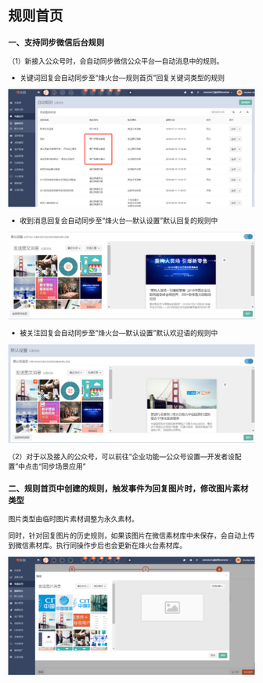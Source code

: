 # 规则首页

### 一、支持同步微信后台规则

（1）新接入公众号时，会自动同步微信公众平台—自动消息中的规则。

* 关键词回复会自动同步至“烽火台—规则首页”回复关键词类型的规则

![](/assets/1532332805.jpg)

* 收到消息回复会自动同步至“烽火台—默认设置”默认回复的规则中

![](/assets/1532332690%281%29.jpg)

* 被关注回复会自动同步至“烽火台—默认设置”默认欢迎语的规则中

![](/assets/1532332641%281%29.jpg)

（2）对于以及接入的公众号，可以前往“企业功能—公众号设置—开发者设配置”中点击“同步场景应用”



### 二、规则首页中创建的规则，触发事件为回复图片时，修改图片素材类型

图片类型由临时图片素材调整为永久素材。

同时，针对回复图片的历史规则，如果该图片在微信素材库中未保存，会自动上传到微信素材库。执行同操作步后也会更新在烽火台素材库。

![](/assets/1532332274%281%29.jpg)

